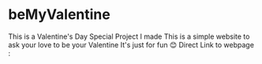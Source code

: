 # beMyValentine
This is a Valentine's Day Special Project I made
This is a simple website to ask your love to be your Valentine
It's just for fun 😊
Direct Link to webpage : 
